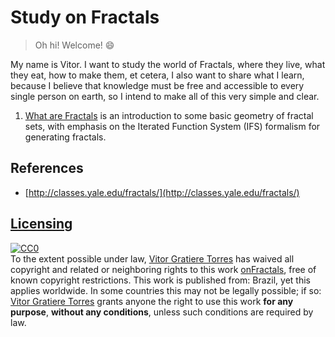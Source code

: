 # Study on Fractals

> Oh hi! Welcome! 😄

My name is Vitor. I want to study the world of Fractals, where they live, what they eat, how to make them, et cetera, I also want to share what I learn, because I believe that knowledge must be free and accessible to every single person on earth, so I intend to make all of this very simple and clear.

1. [What are Fractals](01-what-are-fractals/01-whatarefractals.md) is an introduction to some basic geometry of fractal sets, with emphasis on the Iterated Function System \(IFS\) formalism for generating fractals.

## References

* [http://classes.yale.edu/fractals/](http://classes.yale.edu/fractals/)

## [Licensing](https://github.com/vitorgt/onFractals/tree/605aaf1cdcc42534809f9fcdf90c9fa74cf04075/LICENSE/README.md)

 [![CC0](http://i.creativecommons.org/p/zero/1.0/88x31.png)](http://creativecommons.org/publicdomain/zero/1.0/)  
 To the extent possible under law, [Vitor Gratiere Torres](https://github.com/vitorgt) has waived all copyright and related or neighboring rights to this work [onFractals](https://github.com/vitorgt/onFractals), free of known copyright restrictions. This work is published from: Brazil, yet this applies worldwide. In some countries this may not be legally possible; if so: [Vitor Gratiere Torres](https://github.com/vitorgt) grants anyone the right to use this work **for any purpose**, **without any conditions**, unless such conditions are required by law.

